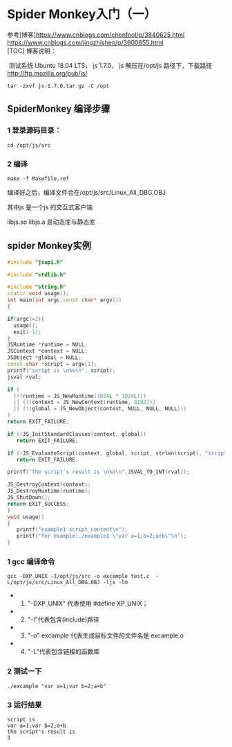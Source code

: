 # Spider Monkey入门（一）

参考[博客]<https://www.cnblogs.com/chenfool/p/3840625.html>     
<https://www.cnblogs.com/jingzhishen/p/3600855.html>  
[TOC]
博客说明：  

​      测试系统 Ubuntu 18.04 LTS， js 1.7.0， js 解压在/opt/js 路径下，下载路径     <http://ftp.mozilla.org/pub/js/>  

```shell
tar -zxvf js-1.7.0.tar.gz -C /opt
```

## SpiderMonkey 编译步骤
### 1 登录源码目录：
```shell
cd /opt/js/src
```
### 2 编译
```shell
make -f Makefile.ref
```
编译好之后，编译文件会在/opt/js/src/Linux_All_DBG.OBJ

其中js 是一个js 的交互式客户端

libjs.so  libjs.a 是动态库与静态库
## spider Monkey实例
```c++
#include "jsapi.h"

#include "stdlib.h"

#include "string.h"
static void usage();
int main(int argc,const char* argv[])
{

if(argc!=2){
  usage();
  exit(-1);
}
JSRuntime *runtime = NULL;
JSContext *context = NULL;
JSObject *global = NULL;
const char *script = argv[1];
printf("script is \n%s\n", script);
jsval rval;

if (
  (!(runtime = JS_NewRuntime(1024L * 1024L)))
  || (!(context = JS_NewContext(runtime, 8192)))
  || (!(global = JS_NewObject(context, NULL, NULL, NULL)))
)
return EXIT_FAILURE;

if (!JS_InitStandardClasses(context, global))
   return EXIT_FAILURE;

if (!JS_EvaluateScript(context, global, script, strlen(script), "script", 1, &rval))
   return EXIT_FAILURE;

printf("the script's result is \n%d\n",JSVAL_TO_INT(rval));

JS_DestroyContext(context);
JS_DestroyRuntime(runtime);
JS_ShutDown();
return EXIT_SUCCESS;
}
void usage()
{
   printf("example1 script_content\n");
   printf("for example:./example1 \"var a=1;b=2;a+b\"\n");
}
```

### 1 gcc 编译命令

```shell
gcc -DXP_UNIX -I/opt/js/src -o excample test.c  -L/opt/js/src/Linux_All_DBG.OBJ -ljs -lm
```

* 1. "-DXP_UNIX" 代表使用 #define XP_UNIX；  

* 2. "-I"代表包含(include)路径  

* 3. "-o" excample 代表生成目标文件的文件名是 excample.o  

* 4. "-L"代表包含链接的函数库  


### 2 测试一下
```shell
./excample "var a=1;var b=2;a+b"
```
### 3 运行结果
```ejs
script is
var a=1;var b=2;a+b
the script's result is
3
```
